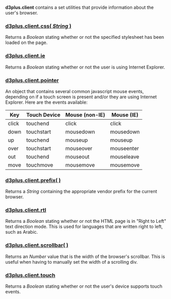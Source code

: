 **d3plus.client** contains a set utilities that provide information about the user's browser.

### <a name="css" href="#css">d3plus.client.css( *String* )</a>

Returns a *Boolean* stating whether or not the specified stylesheet has been loaded on the page.

### <a name="ie" href="#ie">d3plus.client.ie</a>

Returns a *Boolean* stating whether or not the user is using Internet Explorer.

### <a name="pointer" href="#pointer">d3plus.client.pointer</a>

An object that contains several common javascript mouse events, depending on if a touch screen is present and/or they are using Internet Explorer. Here are the events available:

| Key | Touch Device | Mouse (non-IE) | Mouse (IE) |
| --- | --- | --- | --- |
| click | touchend | click | click |
| down | touchstart | mousedown | mousedown |
| up | touchend | mouseup | mouseup |
| over | touchstart | mouseover | mouseenter |
| out | touchend | mouseout | mouseleave |
| move | touchmove | mousemove | mousemove |

### <a name="prefix" href="#prefix">d3plus.client.prefix( )</a>

Returns a *String* containing the appropriate vendor prefix for the current browser.

### <a name="rtl" href="#rtl">d3plus.client.rtl</a>

Returns a *Boolean* stating whether or not the HTML page is in "Right to Left" text direction mode. This is used for languages that are written right to left, such as Arabic.

### <a name="scrollbar" href="#scrollbar">d3plus.client.scrollbar( )</a>

Returns an *Number* value that is the width of the browser's scrollbar. This is useful when having to manually set the width of a scrolling div.

### <a name="touch" href="#touch">d3plus.client.touch</a>

Returns a *Boolean* stating whether or not the user's device supports touch events.
